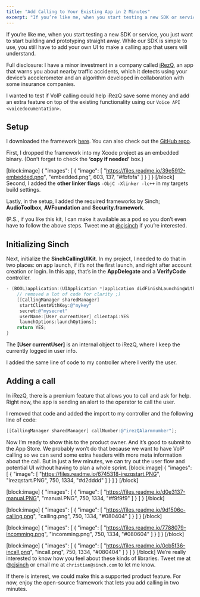 ```yaml
---
title: "Add Calling to Your Existing App in 2 Minutes"
excerpt: "If you’re like me, when you start testing a new SDK or service, you just want to start building and prototyping straight away. While our SDK is simple to use, you still have to add your own UI to make a calling app that users will understand."
---
```

If you’re like me, when you start testing a new SDK or service, you just want to start building and prototyping straight away. While our SDK is simple to use, you still have to add your own UI to make a calling app that users will understand.

Full disclosure: I have a minor investment in a company called [iRezQ](http://irezq.com), an app that warns you about nearby traffic accidents, which it detects using your device’s accelerometer and an algorithm developed in collaboration with some insurance companies.

I wanted to test if VoIP calling could help iRezQ save some money and add an extra feature on top of the existing functionality using our `Voice API <voicedocumentation>`.

## Setup

I downloaded the framework [here](https://www.dropbox.com/s/462krss0k4ov8x3/SinchCallingUIKit.tar.gz?dl=0). You can also check out the [GitHub repo](https://github.com/sinch/SinchCallingUIKit).

First, I dropped the framework into my Xcode project as an embedded binary. (Don’t forget to check the **‘copy if needed’** box.)

[block:image]
{
  "images": [
    {
      "image": [
        "https://files.readme.io/39e5912-embedded.png",
        "embedded.png",
        603,
        137,
        "#fbfbfa"
      ]
    }
  ]
}
[/block]
Second, I added the **other linker flags** `-ObjC -Xlinker -lc++` in my targets build settings.

Lastly, in the setup, I added the required frameworks by Sinch; **AudioToolbox**, **AVFoundation** and **Security.framework**.

(P.S., if you like this kit, I can make it available as a pod so you don’t even have to follow the above steps. Tweet me at [@cjsinch](https://twitter.com/cjsinch) if you’re interested.

## Initializing Sinch

Next, initialize the **SinchCallingUIKit**. In my project, I needed to do that in two places: on app launch, if it’s not the first launch, and right after account creation or login. In this app, that’s in the **AppDelegate** and a **VerifyCode** controller.

```objectivec
- (BOOL)application:(UIApplication *)application didFinishLaunchingWithOptions:(NSDictionary *)launchOptions {
    // removed a lot of code for clarity ;)
    [[CallingManager sharedManager]
     startClientWithKey:@"mykey"
     secret:@"mysecret"
     userName:[User currentUser] clientapi:YES
     launchOptions:launchOptions];
    return YES;
}
```

The **\[User currentUser\]** is an internal object to iRezQ, where I keep the currently logged in user info.

I added the same line of code to my controller where I verify the user.

## Adding a call

In iRezQ, there is a premium feature that allows you to call and ask for help. Right now, the app is sending an alert to the operator to call the user.

I removed that code and added the import to my controller and the following line of code:

```objectivec
[[CallingManager sharedManager] callNumber:@"irezQAlarmnumber"];
```

Now I’m ready to show this to the product owner. And it’s good to submit to the App Store. We probably won’t do that because we want to have VoIP calling so we can send some extra headers with more meta information about the call. But in just a few minutes, we can try out the user flow and potential UI without having to plan a whole sprint.
[block:image]
{
  "images": [
    {
      "image": [
        "https://files.readme.io/6745318-irezqstart.PNG",
        "irezqstart.PNG",
        750,
        1334,
        "#d2dddd"
      ]
    }
  ]
}
[/block]

[block:image]
{
  "images": [
    {
      "image": [
        "https://files.readme.io/d0e3137-manual.PNG",
        "manual.PNG",
        750,
        1334,
        "#f9f9f9"
      ]
    }
  ]
}
[/block]

[block:image]
{
  "images": [
    {
      "image": [
        "https://files.readme.io/9d1506c-calling.png",
        "calling.png",
        750,
        1334,
        "#080404"
      ]
    }
  ]
}
[/block]

[block:image]
{
  "images": [
    {
      "image": [
        "https://files.readme.io/7788079-incomming.png",
        "incomming.png",
        750,
        1334,
        "#080604"
      ]
    }
  ]
}
[/block]

[block:image]
{
  "images": [
    {
      "image": [
        "https://files.readme.io/0cb5f36-incall.png",
        "incall.png",
        750,
        1334,
        "#080404"
      ]
    }
  ]
}
[/block]
We’re really interested to know how you feel about these kinds of libraries. Tweet me at [@cjsinch](https://twitter.com/cjsinch) or email me at `christian@sinch.com` to let me know.

If there is interest, we could make this a supported product feature. For now, enjoy the open-source framework that lets you add calling in two minutes.